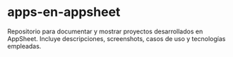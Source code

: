 # apps-en-appsheet
Repositorio para documentar y mostrar proyectos desarrollados en AppSheet. Incluye descripciones, screenshots, casos de uso y tecnologías empleadas.
